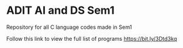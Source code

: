 # ADIT AI and DS Sem1
 Repository for all C language codes made in Sem1
 
 Follow this link to view the full list of programs  https://bit.ly/3Dtd3kq
